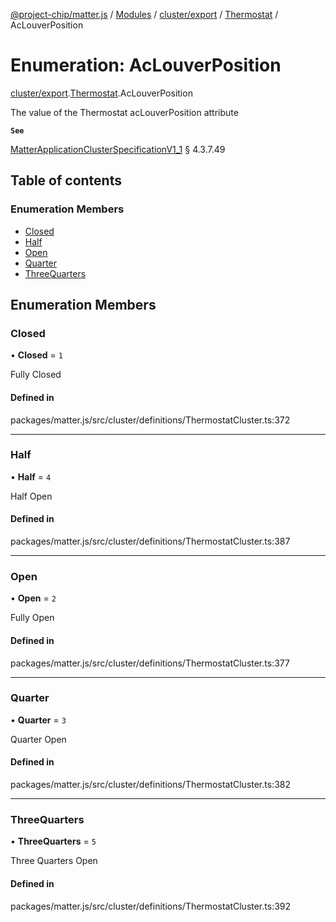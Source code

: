 [@project-chip/matter.js](../README.md) / [Modules](../modules.md) / [cluster/export](../modules/cluster_export.md) / [Thermostat](../modules/cluster_export.Thermostat.md) / AcLouverPosition

# Enumeration: AcLouverPosition

[cluster/export](../modules/cluster_export.md).[Thermostat](../modules/cluster_export.Thermostat.md).AcLouverPosition

The value of the Thermostat acLouverPosition attribute

**`See`**

[MatterApplicationClusterSpecificationV1_1](../interfaces/spec_export.MatterApplicationClusterSpecificationV1_1.md) § 4.3.7.49

## Table of contents

### Enumeration Members

- [Closed](cluster_export.Thermostat.AcLouverPosition.md#closed)
- [Half](cluster_export.Thermostat.AcLouverPosition.md#half)
- [Open](cluster_export.Thermostat.AcLouverPosition.md#open)
- [Quarter](cluster_export.Thermostat.AcLouverPosition.md#quarter)
- [ThreeQuarters](cluster_export.Thermostat.AcLouverPosition.md#threequarters)

## Enumeration Members

### Closed

• **Closed** = ``1``

Fully Closed

#### Defined in

packages/matter.js/src/cluster/definitions/ThermostatCluster.ts:372

___

### Half

• **Half** = ``4``

Half Open

#### Defined in

packages/matter.js/src/cluster/definitions/ThermostatCluster.ts:387

___

### Open

• **Open** = ``2``

Fully Open

#### Defined in

packages/matter.js/src/cluster/definitions/ThermostatCluster.ts:377

___

### Quarter

• **Quarter** = ``3``

Quarter Open

#### Defined in

packages/matter.js/src/cluster/definitions/ThermostatCluster.ts:382

___

### ThreeQuarters

• **ThreeQuarters** = ``5``

Three Quarters Open

#### Defined in

packages/matter.js/src/cluster/definitions/ThermostatCluster.ts:392
